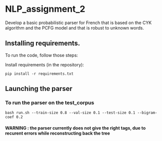 # NLP_assignment_2
Develop a basic probabilistic parser for French that is based on the CYK algorithm and the PCFG model and that is robust to unknown words.



## Installing requirements.
To run the code, follow those steps:

Install requirements (in the repository):

```
pip install -r requirements.txt
```

## Launching the parser
### To run the parser on the test_corpus 

```
bash run.sh --train-size 0.8 --val-size 0.1 --test-size 0.1 --bigram-coef 0.2
```

#### WARNING : the parser currently does not give the right tags, due to recurent errors while reconstructing back the tree

